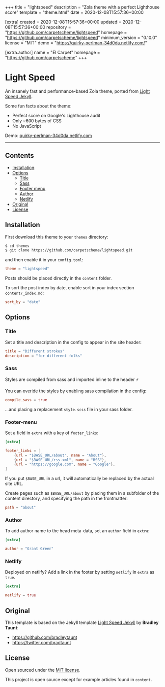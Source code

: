 
+++
title = "lightspeed"
description = "Zola theme with a perfect Lighthouse score"
template = "theme.html"
date = 2020-12-08T15:57:36+00:00

[extra]
created = 2020-12-08T15:57:36+00:00
updated = 2020-12-08T15:57:36+00:00
repository = "https://github.com/carpetscheme/lightspeed"
homepage = "https://github.com/carpetscheme/lightspeed"
minimum_version = "0.10.0"
license = "MIT"
demo = "https://quirky-perlman-34d0da.netlify.com/"

[extra.author]
name = "El Carpet"
homepage = "https://github.com/carpetscheme"
+++        

# Light Speed

An insanely fast and performance-based Zola theme, ported from [Light Speed Jekyll](https://github.com/bradleytaunt/lightspeed).

Some fun facts about the theme:

* Perfect score on Google's Lighthouse audit
* Only ~600 bytes of CSS
* No JavaScript

Demo: [quirky-perlman-34d0da.netlify.com](https://quirky-perlman-34d0da.netlify.com)

-----

## Contents

- [Installation](#installation)
- [Options](#options)
  - [Title](#title)
  - [Sass](#Sass)
  - [Footer menu](#footer-menu)
  - [Author](#author)
  - [Netlify](#netlify)
- [Original](#original)
- [License](#license)

## Installation
First download this theme to your `themes` directory:

```bash
$ cd themes
$ git clone https://github.com/carpetscheme/lightspeed.git
```
and then enable it in your `config.toml`:

```toml
theme = "lightspeed"
```

Posts should be placed directly in the `content` folder.

To sort the post index by date, enable sort in your index section `content/_index.md`:

```toml
sort_by = "date"
```

## Options

### Title
Set a title and description in the config to appear in the site header:

```toml
title = "Different strokes"
description = "for different folks"

```

### Sass

Styles are compiled from sass and imported inline to the header :zap:

You can overide the styles by enabling sass compilation in the config:

```toml
compile_sass = true
```

...and placing a replacement `style.scss` file in your sass folder.

### Footer-menu
Set a field in `extra` with a key of `footer_links`:

```toml
[extra]

footer_links = [
    {url = "$BASE_URL/about", name = "About"},
    {url = "$BASE_URL/rss.xml", name = "RSS"},
    {url = "https://google.com", name = "Google"},
]
```

If you put `$BASE_URL` in a url, it will automatically be replaced by the actual
site URL.

Create pages such as `$BASE_URL/about` by placing them in a subfolder of the content directory, and specifying the path in the frontmatter:

```toml
path = "about"
```

### Author

To add author name to the head meta-data, set an `author` field in `extra`:

```toml
[extra]

author = "Grant Green"
```

### Netlify

Deployed on netlify? Add a link in the footer by setting `netlify` in `extra` as `true`.

```toml
[extra]

netlify = true
```

## Original
This template is based on the Jekyll template [Light Speed Jekyll](https://github.com/bradleytaunt/lightspeed) by **Bradley Taunt**:

- <https://github.com/bradleytaunt>
- <https://twitter.com/bradtaunt>


## License

Open sourced under the [MIT license](LICENSE.md).

This project is open source except for example articles found in `content`.


        